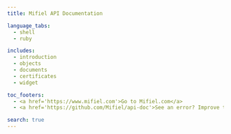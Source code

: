 ```yaml
---
title: Mifiel API Documentation

language_tabs:
  - shell
  - ruby

includes:
  - introduction
  - objects
  - documents
  - certificates
  - widget

toc_footers:
  - <a href='https://www.mifiel.com'>Go to Mifiel.com</a>
  - <a href='https://github.com/Mifiel/api-doc'>See an error? Improve this doc</a>

search: true
---
```

